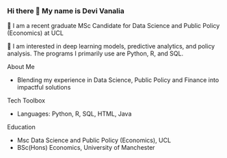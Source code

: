 ### Hi there 👋 My name is Devi Vanalia
💼 I am a recent graduate MSc Candidate for Data Science and Public Policy (Economics) at UCL

💞️ I am interested in deep learning models, predictive analytics, and policy analysis. The programs I primarily use are Python, R, and SQL.

About Me
- Blending my experience in Data Science, Public Policy and Finance into impactful solutions

Tech Toolbox
- Languages: Python, R, SQL, HTML, Java

Education
- Msc Data Science and Public Policy (Economics), UCL
- BSc(Hons) Economics, University of Manchester
<!--
**devangini02/devangini02** is a ✨ _special_ ✨ repository because its `README.md` (this file) appears on your GitHub profile.

Here are some ideas to get you started:

- 🔭 I’m currently working on ...
- 🌱 I’m currently learning ...
- 👯 I’m looking to collaborate on ...
- 🤔 I’m looking for help with ...
- 💬 Ask me about ...
- 📫 How to reach me: ...
- 😄 Pronouns: ...
- ⚡ Fun fact: ...
-->
